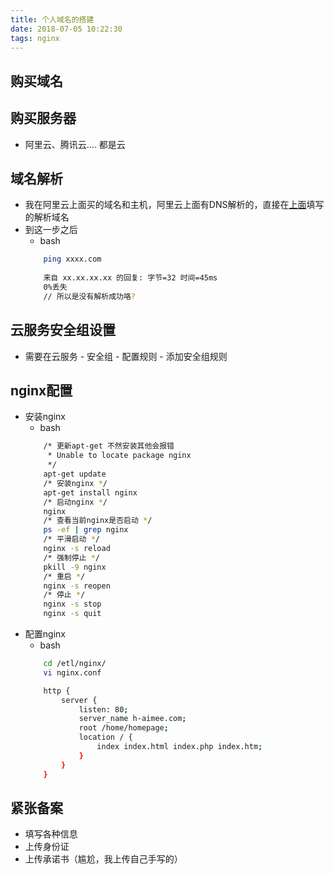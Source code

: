```yaml
---
title: 个人域名的搭建
date: 2018-07-05 10:22:30
tags: nginx
---
```


## 购买域名

## 购买服务器
- 阿里云、腾讯云.... 都是云

## 域名解析
- 我在阿里云上面买的域名和主机，阿里云上面有DNS解析的，直接在[上面](https://dns.console.aliyun.com/#/dns/domainList)填写的解析域名
- 到这一步之后
    - bash
    ``` Bash
        ping xxxx.com
        
        来自 xx.xx.xx.xx 的回复: 字节=32 时间=45ms
        0%丢失
        // 所以是没有解析成功咯?
    ```

## 云服务安全组设置
- 需要在云服务 - 安全组 - 配置规则 - 添加安全组规则

## nginx配置
- 安装nginx
    - bash
    ``` Bash
        /* 更新apt-get 不然安装其他会报错
         * Unable to locate package nginx
         */
        apt-get update
        /* 安装nginx */
        apt-get install nginx
        /* 启动nginx */
        nginx
        /* 查看当前nginx是否启动 */
        ps -ef | grep nginx
        /* 平滑启动 */
        nginx -s reload
        /* 强制停止 */
        pkill -9 nginx
        /* 重启 */
        nginx -s reopen
        /* 停止 */
        nginx -s stop
        nginx -s quit
    ```
- 配置nginx
    - bash
    ``` Bash
        cd /etl/nginx/
        vi nginx.conf

        http {
            server {
                listen: 80;
                server_name h-aimee.com;
                root /home/homepage;
                location / {
                    index index.html index.php index.htm;
                }
            }
        }
    ```

## 紧张备案
- 填写各种信息
- 上传身份证
- 上传承诺书（尴尬，我上传自己手写的）